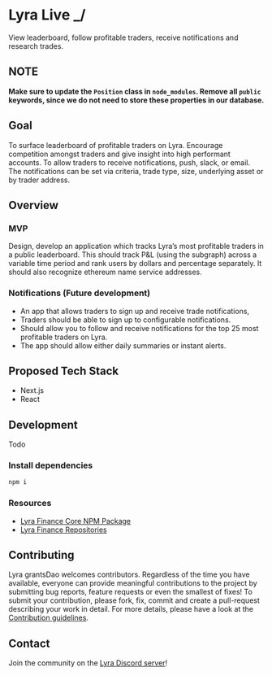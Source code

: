 # Lyra Live _/
View leaderboard, follow profitable traders, receive notifications and research trades.

## NOTE
**Make sure to update the `Position` class in `node_modules`. Remove all `public` keywords, since we do not need to store these properties in our database.**

## Goal 
To surface leaderboard of profitable traders on Lyra.
Encourage competition amongst traders and give insight into high performant accounts.
To allow traders to receive notifications, push, slack, or email. The notifications can be set via criteria, trade type, size, underlying asset or by trader address.

## Overview
### MVP
Design, develop an application which tracks Lyra’s most profitable traders in a public leaderboard. This should track P&L (using the subgraph) across a variable time period and rank users by dollars and percentage separately. It should also recognize ethereum name service addresses.

### Notifications (Future development)
- An app that allows traders to sign up and receive trade notifications, 
- Traders should be able to sign up to configurable notifications. 
- Should allow you to follow and receive notifications for the top 25 most profitable traders on Lyra. 
- The app should allow either daily summaries or instant alerts.

## Proposed Tech Stack
- Next.js
- React

## Development
Todo

### Install dependencies

```bash
npm i
```

### Resources

- [Lyra Finance Core NPM Package](https://www.npmjs.com/package/@lyrafinance/core)
- [Lyra Finance Repositories](https://github.com/lyra-finance)


## Contributing

Lyra grantsDao welcomes contributors. Regardless of the time you have available, everyone can provide meaningful contributions to the project by submitting bug reports, feature requests or even the smallest of fixes! To submit your contribution, please fork, fix, commit and create a pull-request describing your work in detail. For more details, please have a look at the [Contribution guidelines](https://github.com/Lyra-Grants/docs/blob/main/CONTRIBUTING.md).

## Contact

Join the community on the [Lyra Discord server](https://https://discord.gg/lyra)!
